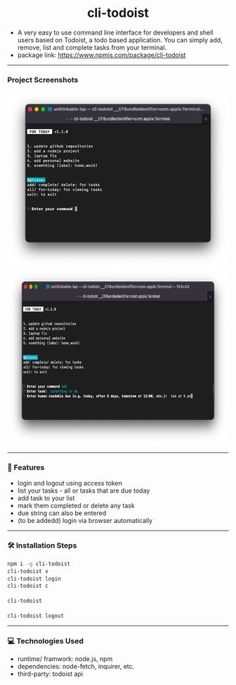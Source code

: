 <h1 align="center" id="title">cli-todoist</h1>

- A very easy to use command line interface for developers and shell users based on Todoist, a todo based application. You can simply add, remove, list and complete tasks from your terminal.
- package link: https://www.npmjs.com/package/cli-todoist

---

### Project Screenshots

<img src="screenshots/Screenshot 2023-08-04 at 1.15.39 PM.png" alt="project-screenshot" height="400/">
<img src="screenshots/Screenshot 2023-08-04 at 1.16.40 PM.png" alt="project-screenshot" height="400/">

---  
  
### 🧐 Features
- login and logout using access token
- list your tasks - all or tasks that are due today
- add task to your list
- mark them completed or delete any task
- due string can also be entered
- (to be addedd) login via browser automatically

---

### 🛠️ Installation Steps
```sh
npm i -g cli-todoist
cli-todoist v
cli-todoist login
cli-todoist c

cli-todoist

cli-todoist logout
````

---


### 💻 Technologies Used
- runtime/ framwork: node.js, npm
- dependencies: node-fetch, inquirer, etc.
- third-party: todoist api
